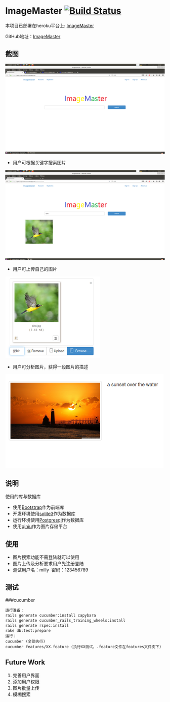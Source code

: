 # ImageMaster [![Build Status](https://travis-ci.org/lioncruise/image_master.svg?branch=master)](https://travis-ci.org/lioncruise/image_master)

本项目已部署在heroku平台上: [ImageMaster](https://agile-image-master.herokuapp.com/)

GitHub地址：[ImageMaster](https://github.com/lioncruise/image_master)


## 截图


<img src="/screenshots/01-home-page.png" width="700">  

* 用户可根据关键字搜索图片

<img src="/screenshots/10-search.png" width="700">

* 用户可上传自己的图片

<img src="/screenshots/07-upload.png" width="300"> 

* 用户可分析图片，获得一段图片的描述

<img src="/screenshots/09-result.png" width="500"> 

## 说明

使用的库与数据库

* 使用[Bootstrap](http://getbootstrap.com/)作为前端库
* 开发环境使用[sqlite3](https://www.sqlite.org/)作为数据库
* 运行环境使用[Postgresql](http://postgresapp.com/)作为数据库
* 使用[qiniu](http://www.qiniu.com/)作为图片存储平台

## 使用

* 图片搜索功能不需登陆就可以使用
* 图片上传及分析要求用户先注册登陆
* 测试用户名：milly  密码：123456789

## 测试

###cucumber
```
运行准备：
rails generate cucumber:install capybara
rails generate cucumber_rails_training_wheels:install
rails generate rspec:install
rake db:test:prepare
运行：
cucumber (全部执行)
cucumber features/XX.feature (执行XX测试，.feature文件在features文件夹下)
```
## Future Work

1. 完善用户界面
2. 添加用户权限
3. 图片批量上传
4. 模糊搜索
